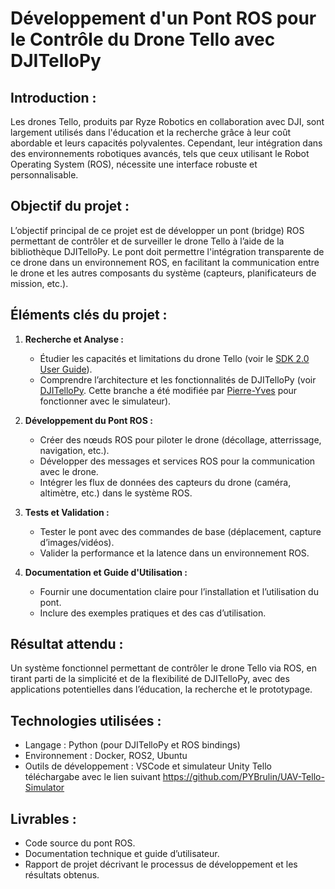 # **Développement d'un Pont ROS pour le Contrôle du Drone Tello avec DJITelloPy**

## **Introduction :**  
Les drones Tello, produits par Ryze Robotics en collaboration avec DJI, sont largement utilisés dans l'éducation et la recherche grâce à leur coût abordable et leurs capacités polyvalentes. Cependant, leur intégration dans des environnements robotiques avancés, tels que ceux utilisant le Robot Operating System (ROS), nécessite une interface robuste et personnalisable.

##  **Objectif du projet :**  
L’objectif principal de ce projet est de développer un pont (bridge) ROS permettant de contrôler et de surveiller le drone Tello à l’aide de la bibliothèque DJITelloPy. Le pont doit permettre l'intégration transparente de ce drone dans un environnement ROS, en facilitant la communication entre le drone et les autres composants du système (capteurs, planificateurs de mission, etc.).

##  **Éléments clés du projet :**  

1. **Recherche et Analyse :**  
   - Étudier les capacités et limitations du drone Tello (voir le [SDK 2.0 User Guide](https://dl-cdn.ryzerobotics.com/downloads/Tello/Tello%20SDK%202.0%20User%20Guide.pdf)).
   - Comprendre l’architecture et les fonctionnalités de DJITelloPy (voir [DJITelloPy](https://github.com/PYBrulin/DJITelloPy). Cette branche a été modifiée par [Pierre-Yves](https://github.com/PYBrulin) pour fonctionner avec le simulateur).

2. **Développement du Pont ROS :**  
   - Créer des nœuds ROS pour piloter le drone (décollage, atterrissage, navigation, etc.).
   - Développer des messages et services ROS pour la communication avec le drone.
   - Intégrer les flux de données des capteurs du drone (caméra, altimètre, etc.) dans le système ROS.

3. **Tests et Validation :**  
   - Tester le pont avec des commandes de base (déplacement, capture d’images/vidéos).
   - Valider la performance et la latence dans un environnement ROS.

4. **Documentation et Guide d'Utilisation :**  
   - Fournir une documentation claire pour l’installation et l’utilisation du pont.
   - Inclure des exemples pratiques et des cas d’utilisation.

##  **Résultat attendu :**  
Un système fonctionnel permettant de contrôler le drone Tello via ROS, en tirant parti de la simplicité et de la flexibilité de DJITelloPy, avec des applications potentielles dans l’éducation, la recherche et le prototypage.

##  **Technologies utilisées :**  
- Langage : Python (pour DJITelloPy et ROS bindings)
- Environnement : Docker, ROS2, Ubuntu
- Outils de développement : VSCode et simulateur Unity Tello téléchargabe avec le lien suivant https://github.com/PYBrulin/UAV-Tello-Simulator
  
## **Livrables :**  
- Code source du pont ROS.
- Documentation technique et guide d’utilisateur.
- Rapport de projet décrivant le processus de développement et les résultats obtenus.


